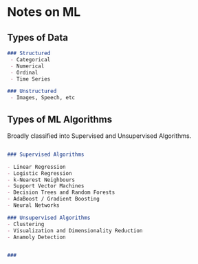 # Notes on ML

## Types of Data

```markdown
### Structured
 - Categorical
 - Numerical
 - Ordinal
 - Time Series

### Unstructured
 - Images, Speech, etc
```

## Types of ML Algorithms

Broadly classified into Supervised and Unsupervised Algorithms.

```markdown

### Supervised Algorithms

- Linear Regression
- Logistic Regression
- k-Nearest Neighbours
- Support Vector Machines
- Decision Trees and Random Forests
- AdaBoost / Gradient Boosting
- Neural Networks

### Unsupervised Algorithms
- Clustering
- Visualization and Dimensionality Reduction
- Anamoly Detection


### 
